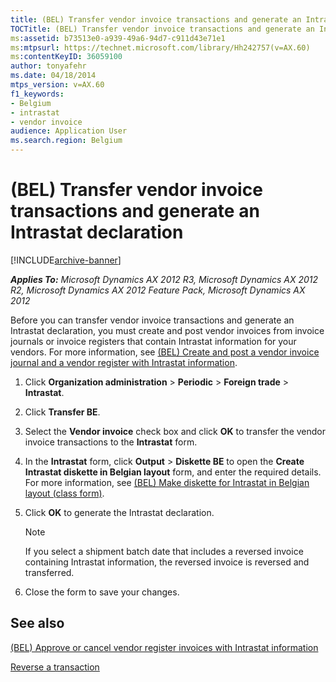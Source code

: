 ```yaml
---
title: (BEL) Transfer vendor invoice transactions and generate an Intrastat declaration
TOCTitle: (BEL) Transfer vendor invoice transactions and generate an Intrastat declaration
ms:assetid: b73513e0-a939-49a6-94d7-c911d43e71e1
ms:mtpsurl: https://technet.microsoft.com/library/Hh242757(v=AX.60)
ms:contentKeyID: 36059100
author: tonyafehr
ms.date: 04/18/2014
mtps_version: v=AX.60
f1_keywords:
- Belgium
- intrastat
- vendor invoice
audience: Application User
ms.search.region: Belgium
---
```


# (BEL) Transfer vendor invoice transactions and generate an Intrastat declaration 


[!INCLUDE[archive-banner](includes/archive-banner.md)]


_**Applies To:** Microsoft Dynamics AX 2012 R3, Microsoft Dynamics AX 2012 R2, Microsoft Dynamics AX 2012 Feature Pack, Microsoft Dynamics AX 2012_

Before you can transfer vendor invoice transactions and generate an Intrastat declaration, you must create and post vendor invoices from invoice journals or invoice registers that contain Intrastat information for your vendors. For more information, see [(BEL) Create and post a vendor invoice journal and a vendor register with Intrastat information](bel-create-and-post-a-vendor-invoice-journal-and-a-vendor-register-with-intrastat-information.md).

1.  Click **Organization administration** \> **Periodic** \> **Foreign trade** \> **Intrastat**.

2.  Click **Transfer BE**.

3.  Select the **Vendor invoice** check box and click **OK** to transfer the vendor invoice transactions to the **Intrastat** form.

4.  In the **Intrastat** form, click **Output** \> **Diskette BE** to open the **Create Intrastat diskette in Belgian layout** form, and enter the required details. For more information, see [(BEL) Make diskette for Intrastat in Belgian layout (class form)](https://technet.microsoft.com/library/aa620219\(v=ax.60\)).

5.  Click **OK** to generate the Intrastat declaration.
    

    > [!NOTE]
    > <P>If you select a shipment batch date that includes a reversed invoice containing Intrastat information, the reversed invoice is reversed and transferred.</P>



6.  Close the form to save your changes.

## See also

[(BEL) Approve or cancel vendor register invoices with Intrastat information](bel-approve-or-cancel-vendor-register-invoices-with-intrastat-information.md)

[Reverse a transaction](reverse-a-transaction.md)

  


